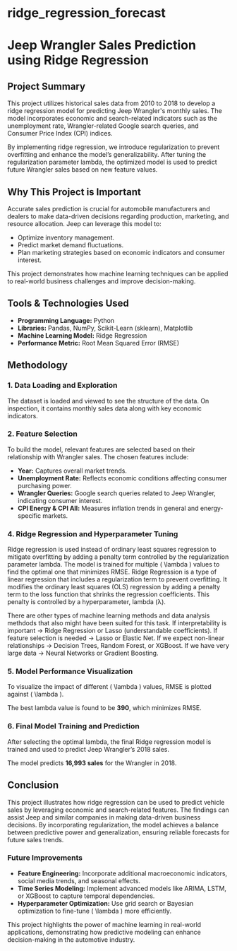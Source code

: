 # ridge_regression_forecast
# Jeep Wrangler Sales Prediction using Ridge Regression

## Project Summary
This project utilizes historical sales data from 2010 to 2018 to develop a ridge regression model for predicting Jeep Wrangler's monthly sales. The model incorporates economic and search-related indicators such as the unemployment rate, Wrangler-related Google search queries, and Consumer Price Index (CPI) indices.

By implementing ridge regression, we introduce regularization to prevent overfitting and enhance the model’s generalizability. After tuning the regularization parameter lambda, the optimized model is used to predict future Wrangler sales based on new feature values.

## Why This Project is Important
Accurate sales prediction is crucial for automobile manufacturers and dealers to make data-driven decisions regarding production, marketing, and resource allocation. Jeep can leverage this model to:
- Optimize inventory management.
- Predict market demand fluctuations.
- Plan marketing strategies based on economic indicators and consumer interest.

This project demonstrates how machine learning techniques can be applied to real-world business challenges and improve decision-making.

## Tools & Technologies Used
- **Programming Language:** Python
- **Libraries:** Pandas, NumPy, Scikit-Learn (sklearn), Matplotlib
- **Machine Learning Model:** Ridge Regression
- **Performance Metric:** Root Mean Squared Error (RMSE)

## Methodology
### 1. Data Loading and Exploration
The dataset is loaded and viewed to see the structure of the data. On inspection, it contains monthly sales data along with key economic indicators.

### 2. Feature Selection
To build the model, relevant features are selected based on their relationship with Wrangler sales. The chosen features include:
- **Year:** Captures overall market trends.
- **Unemployment Rate:** Reflects economic conditions affecting consumer purchasing power.
- **Wrangler Queries:** Google search queries related to Jeep Wrangler, indicating consumer interest.
- **CPI Energy & CPI All:** Measures inflation trends in general and energy-specific markets.


### 4. Ridge Regression and Hyperparameter Tuning
Ridge regression is used instead of ordinary least squares regression to mitigate overfitting by adding a penalty term controlled by the regularization parameter lambda. The model is trained for multiple \( \lambda \) values to find the optimal one that minimizes RMSE. Ridge Regression is a type of linear regression that includes a regularization term to prevent overfitting. It modifies the ordinary least squares (OLS) regression by adding a penalty term to the loss function that shrinks the regression coefficients. This penalty is controlled by a hyperparameter, lambda (λ).

There are other types of machine learning methods and data analysis methdods that also might have been suited for this task. 
If interpretability is important → Ridge Regression or Lasso (understandable coefficients).
If feature selection is needed → Lasso or Elastic Net.
If we expect non-linear relationships → Decision Trees, Random Forest, or XGBoost.
If we have very large data → Neural Networks or Gradient Boosting.


### 5. Model Performance Visualization
To visualize the impact of different \( \lambda \) values, RMSE is plotted against \( \lambda \).


The best lambda value is found to be **390**, which minimizes RMSE.

### 6. Final Model Training and Prediction
After selecting the optimal lambda, the final Ridge regression model is trained and used to predict Jeep Wrangler’s 2018 sales.


The model predicts **16,993 sales** for the Wrangler in 2018.

## Conclusion
This project illustrates how ridge regression can be used to predict vehicle sales by leveraging economic and search-related features. The findings can assist Jeep and similar companies in making data-driven business decisions. By incorporating regularization, the model achieves a balance between predictive power and generalization, ensuring reliable forecasts for future sales trends.

### Future Improvements
- **Feature Engineering:** Incorporate additional macroeconomic indicators, social media trends, and seasonal effects.
- **Time Series Modeling:** Implement advanced models like ARIMA, LSTM, or XGBoost to capture temporal dependencies.
- **Hyperparameter Optimization:** Use grid search or Bayesian optimization to fine-tune \( \lambda \) more efficiently.

This project highlights the power of machine learning in real-world applications, demonstrating how predictive modeling can enhance decision-making in the automotive industry.



